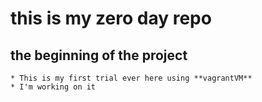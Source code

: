 # this is my zero day repo

## the beginning of the project
~~~~~~~~~~~~~
* This is my first trial ever here using **vagrantVM**
* I'm working on it 
~~~~~~~~~~~~~
